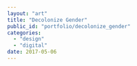 ```yaml
---
layout: "art"
title: "Decolonize Gender"
public_id: "portfolio/decolonize_gender"
categories:
  - "design"
  - "digital"
date: 2017-05-06
---
```

